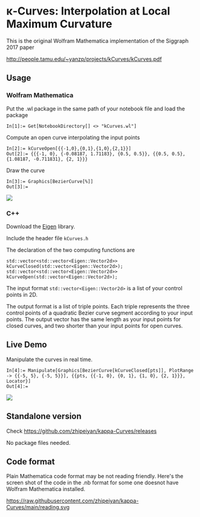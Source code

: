 # &kappa;-Curves: Interpolation at Local Maximum Curvature
This is the original Wolfram Mathematica implementation of the Siggraph 2017 paper

http://people.tamu.edu/~yanzp/projects/kCurves/kCurves.pdf

## Usage
### Wolfram Mathematica
Put the .wl package in the same path of your notebook file and load the package
```
In[1]:= Get[NotebookDirectory[] <> "kCurves.wl"]
```
Compute an open curve interpolating the input points
```
In[2]:= kCurveOpen[{{-1,0},{0,1},{1,0},{2,1}}]
Out[2]:= {{{-1, 0}, {-0.08187, 1.71183}, {0.5, 0.5}}, {{0.5, 0.5}, {1.08187, -0.711831}, {2, 1}}}
```
Draw the curve
```
In[3]:= Graphics[BezierCurve[%]]
Out[3]:= 
```
![](http://people.tamu.edu/~yanzp/projects/kCurves/four.png)

### C++
Download the [Eigen](https://eigen.tuxfamily.org/index.php) library.

Include the header file `kCurves.h`

The declaration of the two computing functions are
```
std::vector<std::vector<Eigen::Vector2d>> kCurveClosed(std::vector<Eigen::Vector2d>);
std::vector<std::vector<Eigen::Vector2d>> kCurveOpen(std::vector<Eigen::Vector2d>);
```

The input format `std::vector<Eigen::Vector2d>` is a list of your control points in 2D.

The output format is a list of triple points. Each triple represents the three control points of a quadratic Bezier curve segment according to your input points. The output vector has the same length as your input points for closed curves, and two shorter than your input points for open curves.

## Live Demo
Manipulate the curves in real time.
```
In[4]:= Manipulate[Graphics[BezierCurve[kCurveClosed[pts]], PlotRange -> {{-5, 5}, {-5, 5}}], {{pts, {{-1, 0}, {0, 1}, {1, 0}, {2, 1}}}, Locator}]
Out[4]:= 
```
![](http://people.tamu.edu/~yanzp/projects/kCurves/closed.png)

## Standalone version
Check https://github.com/zhipeiyan/kappa-Curves/releases

No package files needed.

## Code format
Plain Mathematica code format may be not reading friendly. Here's the screen shot of the code in the .nb format for some one doesnot have Wolfram Mathematica installed.

https://raw.githubusercontent.com/zhipeiyan/kappa-Curves/main/reading.svg
